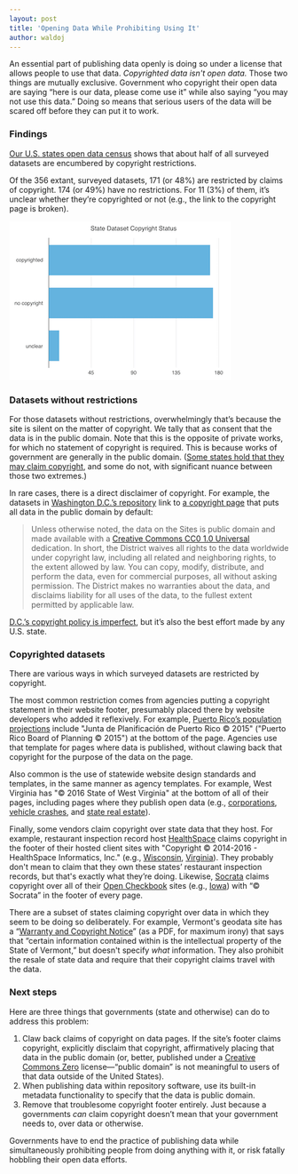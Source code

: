```yaml
---
layout: post
title: 'Opening Data While Prohibiting Using It'
author: waldoj
---
```


An essential part of publishing data openly is doing so under a license that allows people to use that data. _Copyrighted data isn't open data._ Those two things are mutually exclusive. Government who copyright their open data are saying “here is our data, please come use it” while also saying “you may not use this data.” Doing so means that serious users of the data will be scared off before they can put it to work.

### Findings

[Our U.S. states open data census](http://census.usopendata.org/) shows that about half of all surveyed datasets are encumbered by copyright restrictions.

Of the 356 extant, surveyed datasets, 171 (or 48%) are restricted by claims of copyright. 174 (or 49%) have no restrictions. For 11 (3%) of them, it’s unclear whether they’re copyrighted or not (e.g., the link to the copyright page is broken).

![The prior paragraph, graphed.](/img/copyright-graph.png)

### Datasets without restrictions

For those datasets without restrictions, overwhelmingly that’s because the site is silent on the matter of copyright. We tally that as consent that the data is in the public domain. Note that this is the opposite of private works, for which no statement of copyright is required. This is because works of government are generally in the public domain. ([Some states hold that they may claim copyright](http://copyright.lib.harvard.edu/states/), and some do not, with significant nuance between those two extremes.)

In rare cases, there is a direct disclaimer of copyright. For example, the datasets in [Washington D.C.’s repository](http://opendata.dc.gov/) link to [a copyright page](http://dc.gov/page/terms-and-conditions-use-district-data) that puts all data in the public domain by default:

> Unless otherwise noted, the data on the Sites is public domain and made available with a [Creative Commons CC0 1.0 Universal](http://creativecommons.org/publicdomain/zero/1.0/legalcode) dedication. In short, the District waives all rights to the data worldwide under copyright law, including all related and neighboring rights, to the extent allowed by law. You can copy, modify, distribute, and perform the data, even for commercial purposes, all without asking permission. The District makes no warranties about the data, and disclaims liability for all uses of the data, to the fullest extent permitted by applicable law.

[D.C.’s copyright policy is imperfect](https://razor.occams.info/blog/2014/10/29/dc-updates-its-open-data-terms-of-use-round-2/), but it’s also the best effort made by any U.S. state.

### Copyrighted datasets

There are various ways in which surveyed datasets are restricted by copyright.

The most common restriction comes from agencies putting a copyright statement in their website footer, presumably placed there by website developers who added it reflexively. For example, [Puerto Rico’s population projections](http://www.jp.pr.gov/Portal_JP/Default.aspx?tabid=120) include "Junta de Planificación de Puerto Rico © 2015" ("Puerto Rico Board of Planning © 2015") at the bottom of the page. Agencies use that template for pages where data is published, without clawing back that copyright for the purpose of the data on the page.

Also common is the use of statewide website design standards and templates, in the same manner as agency templates. For example, West Virginia has "© 2016 State of West Virginia" at the bottom of all of their pages, including pages where they publish open data (e.g., [corporations](https://apps.wv.gov/SOS/BusinessEntity/), [vehicle crashes](http://www.transportation.wv.gov/DMV/Forms/Pages/Search-Results.aspx?Title=&DMVFormNumber=&DMVFormCategory=GHSP+NHTSA+Analysis+of+Crash+Data), and [state real estate](http://www.realestatedivision.wv.gov/info-by-county/Pages/default.aspx)).

Finally, some vendors claim copyright over state data that they host. For example, restaurant inspection record host [HealthSpace](https://www.healthspace.com/) claims copyright in the footer of their hosted client sites with "Copyright © 2014-2016 - HealthSpace Informatics, Inc." (e.g., [Wisconsin](http://healthspace.com/clients/wi/state/statewebportal.nsf/home.xsp), [Virginia](http://healthspace.com/Clients/VDH/VDH/web.nsf)). They probably don't mean to claim that they own these states’ restaurant inspection records, but that's exactly what they’re doing. Likewise, [Socrata](https://www.socrata.com/) claims copyright over all of their [Open Checkbook](https://opencheckbook.demo.socrata.com/) sites (e.g., [Iowa](http://checkbook.iowa.gov/#!/year/2016/)) with “© Socrata” in the footer of every page.

There are a subset of states claiming copyright over data in which they seem to be doing so deliberately. For example, Vermont's geodata site has a “[Warranty and Copyright Notice](http://vcgi.vermont.gov/sites/vcgi/files/warehouse/VCGI_Warranty_Copyright_Notice_2013.pdf)” (as a PDF, for maximum irony) that says that “certain information contained within is the intellectual property of the State of Vermont,” but doesn't specify _what_ information. They also prohibit the resale of state data and require that their copyright claims travel with the data.

### Next steps

Here are three things that governments (state and otherwise) can do to address this problem:

1. Claw back claims of copyright on data pages. If the site’s footer claims copyright, explicitly disclaim that copyright, affirmatively placing that data in the public domain (or, better, published under a [Creative Commons Zero](https://creativecommons.org/publicdomain/zero/1.0/) license—“public domain” is not meaningful to users of that data outside of the United States).
1. When publishing data within repository software, use its built-in metadata functionality to specify that the data is public domain.
1. Remove that troublesome copyright footer entirely. Just because a governments _can_ claim copyright doesn’t mean that your government needs to, over data or otherwise.

Governments have to end the practice of publishing data while simultaneously prohibiting people from doing anything with it, or risk fatally hobbling their open data efforts.
